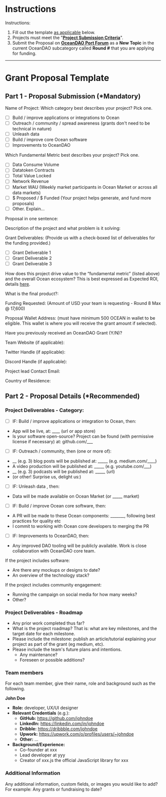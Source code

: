 
# Instructions

Instructions:
1. Fill out the template <u>as applicable</u> below.
2. Projects must meet the "**[Project Submission Criteria](https://github.com/oceanprotocol/oceandao/wiki/project-criteria)**".
3. Submit the Proposal on **[OceanDAO Port Forum](https://port.oceanprotocol.com/c/round-8/66)** as a **New Topic** in the current OceanDAO subcategory called **Round #** that you are applying for funding.

----

# Grant Proposal Template

## Part 1 - Proposal Submission (*Mandatory)

Name of Project: 
Which category best describes your project? Pick one.
  - [ ] Build / improve applications or integrations to Ocean
  - [ ] Outreach / community / spread awareness (grants don't need to be technical in nature)
  - [ ] Unleash data
  - [ ] Build / improve core Ocean software
  - [ ] Improvements to OceanDAO

Which Fundamental Metric best describes your project? Pick one.
  - [ ] Data Consume Volume
  - [ ] Datatoken Contracts
  - [ ] Total Value Locked
  - [ ] Network Revenue
  - [ ] Market WAU (Weekly market participants in Ocean Market or across all data markets)
  - [ ] $ Proposed / $ Funded (Your project helps generate, and fund more proposals)
  - [ ] Other. Explain…

Proposal in one sentence:

Description of the project and what problem is it solving:

Grant Deliverables: (Provide us with a check-boxed list of deliverables for the funding provided.) 
- [ ] Grant Deliverable 1
- [ ] Grant Deliverable 2
- [ ] Grant Deliverable 3

How does this project drive value to the “fundamental metric” (listed above) and the overall Ocean ecosystem? This is best expressed as Expected ROI, details [here](On-ROI). 

What is the final product?:

Funding Requested: (Amount of USD your team is requesting - Round 8 Max @ 17,600)

Proposal Wallet Address: (must have minimum 500 OCEAN in wallet to be eligible. This wallet is where you will receive the grant amount if selected).

Have you previously received an OceanDAO Grant (Y/N)?

Team Website (if applicable): 

Twitter Handle (if applicable):

Discord Handle (if applicable):

Project lead Contact Email:

Country of Residence:


## Part 2 - Proposal Details (*Recommended)


### Project Deliverables - Category:

- [ ] IF: Build / improve applications or integration to Ocean, then:
- App will be live, at: ____ (url or app store)
- Is your software open-source? Project can be found (with permissive license if necessary) at: github.com/___

- [ ] IF: Outreach / community, then (one or more of):
- __ (e.g. 3) blog posts will be published at: _____ (e.g. medium.com/____)
- A video production will be published at: _____ (e.g. youtube.com/___)
- __ (e.g. 3) podcasts will be published at: _____ (url)
- (or other! Surprise us, delight us:)

- [ ] IF: Unleash data , then:
- Data will be made available on Ocean Market (or _____ market)

- [ ] IF: Build / improve Ocean core software, then:
- A PR will be made to these Ocean components: _______, following best practices for quality etc
- I commit to working with Ocean core developers to merging the PR

- [ ] IF: Improvements to OceanDAO, then:
- Any improved DAO tooling will be publicly available. Work is close collaboration with OceanDAO core team.

If the project includes software:
- Are there any mockups or designs to date? 
- An overview of the technology stack?

If the project includes community engagement: 
- Running the campaign on social media for how many weeks?
- Other?

### Project Deliverables - Roadmap

- Any prior work completed thus far?
- What is the project roadmap? That is: what are key milestones, and the target date for each milestone.
- Please include the milestone: publish an article/tutorial explaining your project as part of the grant (eg medium, etc).
- Please include the team's future plans and intentions.
  - Any maintenance?
  - Foreseen or possible additions?

### Team members
For each team member, give their name, role and background such as the following.

**John Doe**
- **Role:** developer, UX/UI designer
- **Relevant Credentials** (e.g.):
  - **GitHub:** https://github.com/johndoe
  - **LinkedIn:** https://linkedin.com/in/johndoe
  - **Dribble:** https://dribbble.com/johndoe
  - **Upwork:** https://upwork.com/o/profiles/users/~johndoe
  - **Other:** ...
- **Background/Experience:** 
  - Co-founder at xxx
  - Lead developer at yyy 
  - Creator of xxx.js the official JavaScript library for xxx

### Additional Information
Any additional information, custom fields, or images you would like to add? For example: Any grants or fundraising to date?

